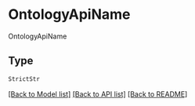 # OntologyApiName

OntologyApiName

## Type
```python
StrictStr
```


[[Back to Model list]](../../README.md#models-v2-link) [[Back to API list]](../../README.md#documentation-for-api-endpoints) [[Back to README]](../../README.md)
